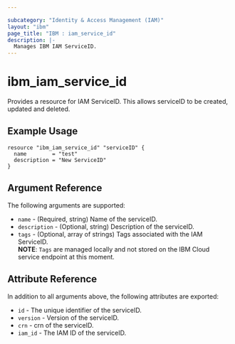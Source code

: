 ```yaml
---

subcategory: "Identity & Access Management (IAM)"
layout: "ibm"
page_title: "IBM : iam_service_id"
description: |-
  Manages IBM IAM ServiceID.
---
```


# ibm\_iam_service_id

Provides a resource for IAM ServiceID. This allows serviceID  to be created, updated and deleted.

## Example Usage

```hcl
resource "ibm_iam_service_id" "serviceID" {
  name        = "test"
  description = "New ServiceID"
}
```

## Argument Reference

The following arguments are supported:

* `name` - (Required, string) Name of the serviceID.
* `description` - (Optional, string) Description of the serviceID.
* `tags` - (Optional, array of strings) Tags associated with the IAM ServiceID.  
  **NOTE**: `Tags` are managed locally and not stored on the IBM Cloud service endpoint at this moment.

## Attribute Reference

In addition to all arguments above, the following attributes are exported:

* `id` - The unique identifier of the serviceID.
* `version` - Version of the serviceID.
* `crn` - crn of the serviceID.
* `iam_id` - The IAM ID of the serviceID.
